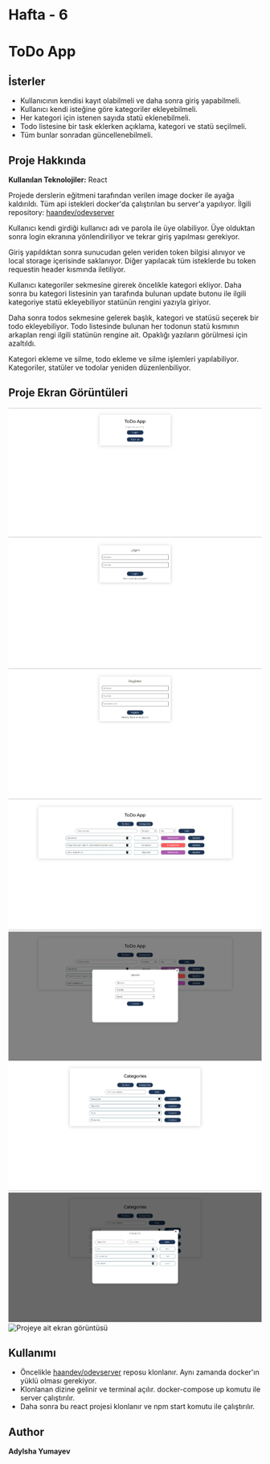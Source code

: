 # Hafta - 6

# ToDo App


## İsterler

  - Kullanıcının kendisi kayıt olabilmeli ve daha sonra giriş yapabilmeli.
  - Kullanıcı kendi isteğine göre kategoriler ekleyebilmeli.
  - Her kategori için istenen sayıda statü eklenebilmeli.
  - Todo listesine bir task eklerken açıklama, kategori ve statü seçilmeli.
  - Tüm bunlar sonradan güncellenebilmeli.
 
## Proje Hakkında
**Kullanılan Teknolojiler:**   React

Projede derslerin eğitmeni tarafından verilen image docker ile ayağa kaldırıldı. Tüm api istekleri docker'da çalıştırılan bu server'a yapılıyor. İlgili repository: [haandev/odevserver](https://github.com/haandev/odevserver)

Kullanıcı kendi girdiği kullanıcı adı ve parola ile üye olabiliyor. Üye olduktan sonra login ekranına yönlendiriliyor ve tekrar giriş yapılması gerekiyor. 

Giriş yapıldıktan sonra sunucudan gelen veriden token bilgisi alınıyor ve local storage içerisinde saklanıyor. Diğer yapılacak tüm isteklerde bu token requestin header kısmında iletiliyor. 

Kullanıcı kategoriler sekmesine girerek öncelikle kategori ekliyor. Daha sonra bu kategori listesinin yan tarafında bulunan update butonu ile ilgili kategoriye statü ekleyebiliyor statünün rengini yazıyla giriyor.

Daha sonra todos sekmesine gelerek başlık, kategori ve statüsü seçerek bir todo ekleyebiliyor. Todo listesinde bulunan her todonun statü kısmının arkaplan rengi ilgili statünün rengine ait. Opaklığı yazıların görülmesi için azaltıldı.

Kategori ekleme ve silme, todo ekleme ve silme işlemleri yapılabiliyor. Kategoriler, statüler ve todolar yeniden düzenlenbiliyor. 

## Proje Ekran Görüntüleri
![Projeye ait ekran görüntüsü](/screenshots/home.png)
![Projeye ait ekran görüntüsü](/screenshots/login.png)
![Projeye ait ekran görüntüsü](/screenshots/register.png)
![Projeye ait ekran görüntüsü](/screenshots/todos.png)
![Projeye ait ekran görüntüsü](/screenshots/todoModal.png)
![Projeye ait ekran görüntüsü](/screenshots/categories.png)
![Projeye ait ekran görüntüsü](/screenshots/categoriesModal.png)
![Projeye ait ekran görüntüsü](/screenshots/gif1)

## Kullanımı

- Öncelikle [haandev/odevserver](https://github.com/haandev/odevserver) reposu klonlanır. Aynı zamanda docker'ın yüklü olması gerekiyor.
- Klonlanan dizine gelinir ve terminal açılır. docker-compose up komutu ile server çalıştırılır.
- Daha sonra bu react projesi klonlanır ve npm start komutu ile çalıştırılır. 

## Author

**Adylsha Yumayev**
